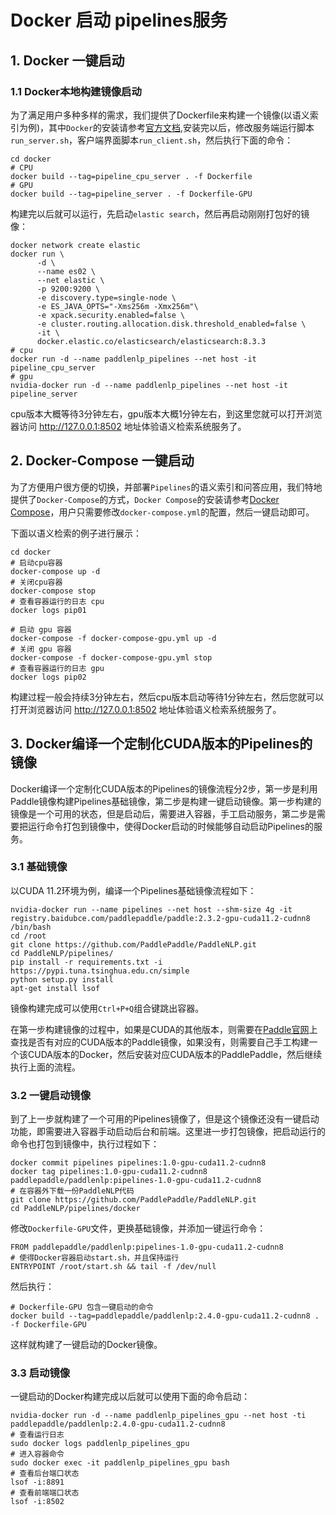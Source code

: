# Docker 启动 pipelines服务

## 1. Docker 一键启动

### 1.1 Docker本地构建镜像启动

为了满足用户多种多样的需求，我们提供了Dockerfile来构建一个镜像(以语义索引为例)，其中`Docker`的安装请参考[官方文档](https://docs.docker.com/desktop/),安装完以后，修改服务端运行脚本`run_server.sh`，客户端界面脚本`run_client.sh`，然后执行下面的命令：

```
cd docker
# CPU
docker build --tag=pipeline_cpu_server . -f Dockerfile
# GPU
docker build --tag=pipeline_server . -f Dockerfile-GPU
```
构建完以后就可以运行，先启动`elastic search`，然后再启动刚刚打包好的镜像：

```
docker network create elastic
docker run \
      -d \
      --name es02 \
      --net elastic \
      -p 9200:9200 \
      -e discovery.type=single-node \
      -e ES_JAVA_OPTS="-Xms256m -Xmx256m"\
      -e xpack.security.enabled=false \
      -e cluster.routing.allocation.disk.threshold_enabled=false \
      -it \
      docker.elastic.co/elasticsearch/elasticsearch:8.3.3
# cpu
docker run -d --name paddlenlp_pipelines --net host -it pipeline_cpu_server
# gpu
nvidia-docker run -d --name paddlenlp_pipelines --net host -it pipeline_server
```

cpu版本大概等待3分钟左右，gpu版本大概1分钟左右，到这里您就可以打开浏览器访问 http://127.0.0.1:8502 地址体验语义检索系统服务了。

## 2. Docker-Compose 一键启动

为了方便用户很方便的切换，并部署`Pipelines`的语义索引和问答应用，我们特地提供了`Docker-Compose`的方式，`Docker Compose`的安装请参考[Docker Compose](https://docs.docker.com/compose/)，用户只需要修改`docker-compose.yml`的配置，然后一键启动即可。

下面以语义检索的例子进行展示：

```
cd docker
# 启动cpu容器
docker-compose up -d
# 关闭cpu容器
docker-compose stop
# 查看容器运行的日志 cpu
docker logs pip01

# 启动 gpu 容器
docker-compose -f docker-compose-gpu.yml up -d
# 关闭 gpu 容器
docker-compose -f docker-compose-gpu.yml stop
# 查看容器运行的日志 gpu
docker logs pip02
```
构建过程一般会持续3分钟左右，然后cpu版本启动等待1分钟左右，然后您就可以打开浏览器访问 http://127.0.0.1:8502 地址体验语义检索系统服务了。

## 3. Docker编译一个定制化CUDA版本的Pipelines的镜像

Docker编译一个定制化CUDA版本的Pipelines的镜像流程分2步，第一步是利用Paddle镜像构建Pipelines基础镜像，第二步是构建一键启动镜像。第一步构建的镜像是一个可用的状态，但是启动后，需要进入容器，手工启动服务，第二步是需要把运行命令打包到镜像中，使得Docker启动的时候能够自动启动Pipelines的服务。

### 3.1 基础镜像

以CUDA 11.2环境为例，编译一个Pipelines基础镜像流程如下：

```
nvidia-docker run --name pipelines --net host --shm-size 4g -it registry.baidubce.com/paddlepaddle/paddle:2.3.2-gpu-cuda11.2-cudnn8 /bin/bash
cd /root
git clone https://github.com/PaddlePaddle/PaddleNLP.git
cd PaddleNLP/pipelines/
pip install -r requirements.txt -i https://pypi.tuna.tsinghua.edu.cn/simple
python setup.py install
apt-get install lsof
```
镜像构建完成可以使用`Ctrl+P+Q`组合键跳出容器。

在第一步构建镜像的过程中，如果是CUDA的其他版本，则需要在[Paddle官网](https://www.paddlepaddle.org.cn/install/quick?docurl=/documentation/docs/zh/install/docker/linux-docker.html)上查找是否有对应的CUDA版本的Paddle镜像，如果没有，则需要自己手工构建一个该CUDA版本的Docker，然后安装对应CUDA版本的PaddlePaddle，然后继续执行上面的流程。

### 3.2 一键启动镜像

到了上一步就构建了一个可用的Pipelines镜像了，但是这个镜像还没有一键启动功能，即需要进入容器手动启动后台和前端。这里进一步打包镜像，把启动运行的命令也打包到镜像中，执行过程如下：

```
docker commit pipelines pipelines:1.0-gpu-cuda11.2-cudnn8
docker tag pipelines:1.0-gpu-cuda11.2-cudnn8  paddlepaddle/paddlenlp:pipelines-1.0-gpu-cuda11.2-cudnn8
# 在容器外下载一份PaddleNLP代码
git clone https://github.com/PaddlePaddle/PaddleNLP.git
cd PaddleNLP/pipelines/docker
```
修改`Dockerfile-GPU`文件，更换基础镜像，并添加一键运行命令：

```
FROM paddlepaddle/paddlenlp:pipelines-1.0-gpu-cuda11.2-cudnn8
# 使得Docker容器启动start.sh，并且保持运行
ENTRYPOINT /root/start.sh && tail -f /dev/null
```
然后执行：

```
# Dockerfile-GPU 包含一键启动的命令
docker build --tag=paddlepaddle/paddlenlp:2.4.0-gpu-cuda11.2-cudnn8 . -f Dockerfile-GPU
```

这样就构建了一键启动的Docker镜像。

### 3.3 启动镜像

一键启动的Docker构建完成以后就可以使用下面的命令启动：

```
nvidia-docker run -d --name paddlenlp_pipelines_gpu --net host -ti paddlepaddle/paddlenlp:2.4.0-gpu-cuda11.2-cudnn8
# 查看运行日志
sudo docker logs paddlenlp_pipelines_gpu
# 进入容器命令
sudo docker exec -it paddlenlp_pipelines_gpu bash
# 查看后台端口状态
lsof -i:8891
# 查看前端端口状态
lsof -i:8502
```

